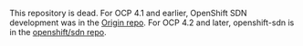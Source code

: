This repository is dead. For OCP 4.1 and earlier, OpenShift SDN
development was in the [Origin
repo](https://github.com/openshift/origin/). For OCP 4.2 and later,
openshift-sdn is in the [openshift/sdn
repo](https://github.com/openshift/sdn).
